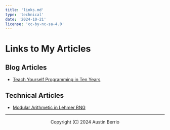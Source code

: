 ```yaml
---
title: 'links.md'
type: 'technical'
date: '2024-10-21'
license: 'cc-by-nc-sa-4.0'
---
```


# Links to My Articles

## Blog Articles
- [Teach Yourself Programming in Ten Years](/static/views/teach-yourself-programming-in-ten-years.html)

## Technical Articles
- [Modular Arithmetic in Lehmer RNG](/static/views/modular-arithmetic-in-lehmer-rng.html)

---

<p align="center">Copyright (C) 2024 Austin Berrio</p>

